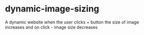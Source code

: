 # dynamic-image-sizing
A dynamic website when the user clicks + button the size of image increases and on click - image size decreases

